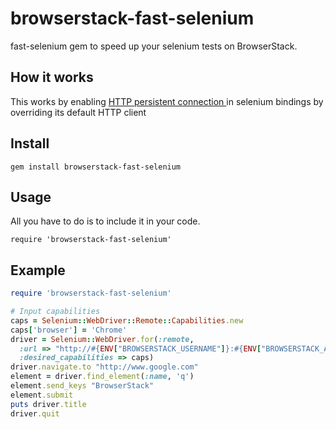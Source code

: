 # browserstack-fast-selenium

fast-selenium gem to speed up your selenium tests on BrowserStack.

## How it works

This works by enabling [HTTP persistent connection ](https://en.wikipedia.org/wiki/HTTP_persistent_connection) in selenium bindings by overriding its default HTTP client

## Install

    gem install browserstack-fast-selenium

## Usage

All you have to do is to include it in your code. 

    require 'browserstack-fast-selenium'

## Example

```rb
require 'browserstack-fast-selenium'

# Input capabilities
caps = Selenium::WebDriver::Remote::Capabilities.new
caps['browser'] = 'Chrome'
driver = Selenium::WebDriver.for(:remote,
  :url => "http://#{ENV["BROWSERSTACK_USERNAME"]}:#{ENV["BROWSERSTACK_ACCESSKEY"]}@hub-cloud.browserstack.com/wd/hub",
  :desired_capabilities => caps)
driver.navigate.to "http://www.google.com"
element = driver.find_element(:name, 'q')
element.send_keys "BrowserStack"
element.submit
puts driver.title
driver.quit
```

